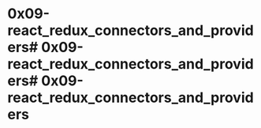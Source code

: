 # 0x09-react_redux_connectors_and_providers# 0x09-react_redux_connectors_and_providers# 0x09-react_redux_connectors_and_providers
